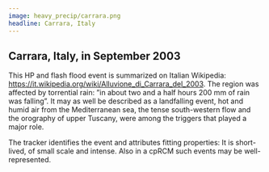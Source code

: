 ```yaml
---
image: heavy_precip/carrara.png
headline: Carrara, Italy
---
```


## Carrara, Italy, in September 2003

This HP and flash flood event is summarized on Italian Wikipedia:
https://it.wikipedia.org/wiki/Alluvione_di_Carrara_del_2003. The region was
affected by torrential rain: ”in about two and a half hours 200 mm of rain was
falling”. It may as well be described as a landfalling event, hot and humid air
from the Mediterranean sea, the tense south-western flow and the orography of
upper Tuscany, were among the triggers that played a major role.

The tracker identifies the event and attributes fitting properties: It is
short-lived, of small scale and intense. Also in a cpRCM such events may be
well-represented.
